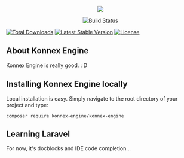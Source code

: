 <p align="center"><img src="https://laravel.com/assets/img/components/logo-laravel.svg"></p>

<p align="center">
<a href="https://travis-ci.org/laravel/framework"><img src="https://travis-ci.org/laravel/framework.svg" alt="Build Status"></a>
</p>

[![Total Downloads](https://poser.pugx.org/konnex-engine/konnex-engine/downloads)](https://packagist.org/packages/konnex-engine/konnex-engine)
[![Latest Stable Version](https://poser.pugx.org/konnex-engine/konnex-engine/v/stable)](https://packagist.org/packages/konnex-engine/konnex-engine)
[![License](https://poser.pugx.org/konnex-engine/konnex-engine/license)](https://packagist.org/packages/konnex-engine/konnex-engine)

## About Konnex Engine

Konnex Engine is really good. : D

## Installing Konnex Engine locally

Local installation is easy. Simply navigate to the root directory of your project and type:

`composer require konnex-engine/konnex-engine`

## Learning Laravel

For now, it's docblocks and IDE code completion...